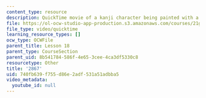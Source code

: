 ```yaml
---
content_type: resource
description: QuickTime movie of a kanji character being painted with a brush.
file: https://ol-ocw-studio-app-production.s3.amazonaws.com/courses/21g-504-japanese-iv-spring-2009/740fb639f755d86e2adf531a51adbba5_2867.mov
file_type: video/quicktime
learning_resource_types: []
ocw_type: OCWFile
parent_title: Lesson 18
parent_type: CourseSection
parent_uid: 8b541784-586f-4e65-3cee-4ca3df5330c8
resourcetype: Other
title: '2867'
uid: 740fb639-f755-d86e-2adf-531a51adbba5
video_metadata:
  youtube_id: null
---
```

